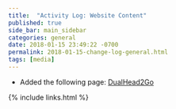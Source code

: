 ```yaml
---
title:  "Activity Log: Website Content"
published: true
side_bar: main_sidebar
categories: general
date: 2018-01-15 23:49:22 -0700
permalink: 2018-01-15-change-log-general.html
tags: [media]
---
```


- Added the following page:  [DualHead2Go](dualhead2go.html)

{% include links.html %}
